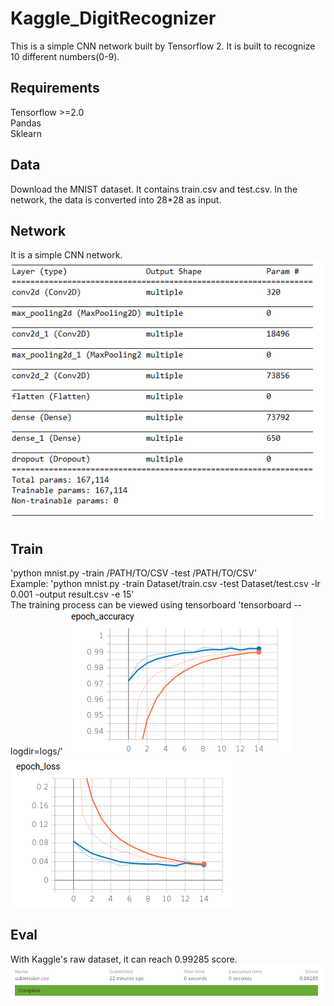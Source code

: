 # Kaggle_DigitRecognizer
This is a simple CNN network built by Tensorflow 2. It is built to recognize 10 different numbers(0-9).                
                                

## Requirements
Tensorflow >=2.0               
Pandas                
Sklearn       

## Data
Download the MNIST dataset. It contains train.csv and test.csv. In the network, the data is converted into 28*28 as input.        

## Network 
It is a simple CNN network.                 
![Image](https://github.com/Yunying-Chen/Kaggle_DigitRecognizer/blob/master/IMG/network.png)

## Train 
'python mnist.py -train /PATH/TO/CSV -test /PATH/TO/CSV'              
Example:
'python mnist.py -train Dataset/train.csv -test Dataset/test.csv -lr 0.001 -output result.csv -e 15'            
The training process can be viewed using tensorboard
'tensorboard --logdir=logs/'
![Image](https://github.com/Yunying-Chen/Kaggle_DigitRecognizer/blob/master/IMG/acc.png)
![Image](https://github.com/Yunying-Chen/Kaggle_DigitRecognizer/blob/master/IMG/loss.png)

## Eval
With Kaggle's raw dataset, it can reach 0.99285 score. 
![Image](https://github.com/Yunying-Chen/Kaggle_DigitRecognizer/blob/master/IMG/score.png)
